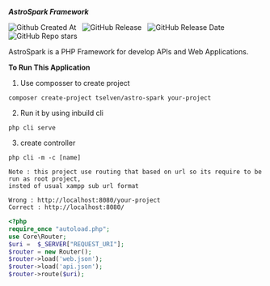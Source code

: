 ***AstroSpark Framework***  

![Github Created At](https://img.shields.io/github/created-at/Syntax-Squad/AstroSpark) &nbsp;
![GitHub Release](https://img.shields.io/github/v/release/Syntax-Squad/AstroSpark) &nbsp;
![GitHub Release Date](https://img.shields.io/github/release-date/Syntax-Squad/AstroSpark)
&nbsp;
![GitHub Repo stars](https://img.shields.io/github/stars/Syntax-Squad/AstroSpark)

AstroSpark is a PHP Framework for develop APIs and Web Applications.

**To Run This Application**
1. Use composser to create project
```
composer create-project tselven/astro-spark your-project
```
2. Run it by using inbuild cli
```
php cli serve
```
3. create controller
```
php cli -m -c [name]
```

```
Note : this project use routing that based on url so its require to be run as root project,
insted of usual xampp sub url format  

Wrong : http://localhost:8080/your-project 
Correct : http://localhost:8080/
```

```php
<?php
require_once "autoload.php";
use Core\Router;
$uri =  $_SERVER["REQUEST_URI"];
$router = new Router();
$router->load('web.json');
$router->load('api.json');
$router->route($uri);
```

